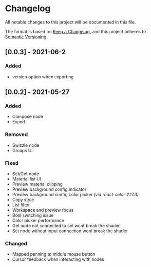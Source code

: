 # Changelog
All notable changes to this project will be documented in this file.

The format is based on [Keep a Changelog](https://keepachangelog.com/en/1.0.0/),
and this project adheres to [Semantic Versioning](https://semver.org/spec/v2.0.0.html).

## [0.0.3] - 2021-06-2
### Added
- version option when exporting

## [0.0.2] - 2021-05-27
### Added
- Compose node
- Export

### Removed
- Swizzle node
- Groups UI

### Fixed
- Set/Get node
- Material list UI
- Preview material clipping
- Preview background config indicator
- Preview background config color picker _(via react-color 2.17.3)_
- Copy style
- List filter
- Workspace and preview focus
- Bool switching issue
- Color picker performance
- Get node not connected to set wont break the shader
- Set node without input connection wont break the shader


### Changed
- Mapped panning to middle mouse button
- Cursor feedback when interacting with nodes

